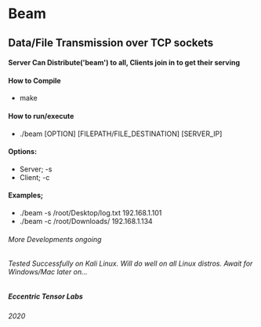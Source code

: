 # Beam

## Data/File Transmission over TCP sockets

#### Server Can Distribute('beam') to all, Clients join in to get their serving

#### How to Compile
* make

#### How to run/execute
* ./beam [OPTION]	[FILEPATH/FILE_DESTINATION]	[SERVER_IP]
	
#### Options:
* Server; -s
* Client; -c

#### Examples;
* ./beam -s /root/Desktop/log.txt 192.168.1.101
* ./beam -c /root/Downloads/ 192.168.1.134

###### More Developments ongoing

###### Tested Successfully on Kali Linux. Will do well on all Linux distros. Await for Windows/Mac later on...

##### Eccentric Tensor Labs
###### 2020

